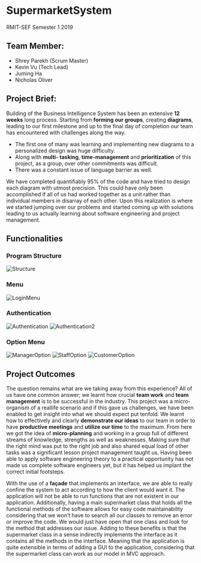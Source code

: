 # SupermarketSystem
RMIT-SEF Semester 1 2019

## Team Member: 
- Shrey Parekh (Scrum Master)
- Kevin Vu (Tech Lead) 
- Juming Ha 
- Nicholas Oliver

## Project Brief:
Building of the Business Intelligence System has been an extensive **12 weeks** long process. Starting from **forming our groups**, creating **diagrams**, leading to our first milestone and up to the final day of completion our team has encountered with challenges along the way. 
- The first one of many was learning and implementing new diagrams to a personalized design was huge difficulty. 
- Along with **multi- tasking**, **time-management** and **prioritization** of this project, as a group, over other commitments was difficult. 
- There was a constant issue of language barrier as well.

We have completed quantifiably 95% of the code and have tried to design each diagram with utmost precision. This could have only been accomplished if all of us had worked together as a unit rather than individual members in disarray of each other. Upon this realization is where we started jumping over our problems and started coming up with solutions leading to us actually learning about software engineering and project management. 

## Functionalities
### Program Structure
![Structure](./pic/pic7.png)
### Menu
![LoginMenu](./pic/pic1.png)
### Authentication
![Authentication](./pic/pic2.png)
![Authentication2](./pic/pic3.png)
### Option Menu
![ManagerOption](./pic/pic4.png)
![StaffOption](./pic/pic5.png)
![CustomerOption](./pic/pic6.png)

## Project Outcomes
The question remains what are we taking away from this experience?  All of us have one common answer; we learnt how crucial **team work** and **team management** is to be successful in the industry. 
This project was a micro-organism of a reallife scenario and if this gave us challenges, we have been enabled to get insight into what we should expect put tenfold. 
We learnt how to effectively and clearly **demonstrate our ideas** to our team in order to have **productive meetings** and **utilize our time** to the maximum. 
From here we got the idea of **micro-planning** and working in a group full of different streams of knowledge, strengths as well as weaknesses. 
Making sure that the right mind was put to the right job and also shared equal load of other tasks was a significant lesson project management taught us. 
Having been able to apply software engineering theory to a practical opportunity has not made us complete software engineers yet, but it has helped us implant the correct initial footsteps. 

With the use of a **façade** that implements an interface, we are able to really confine the system to act according to how the client would want it. The application will not be able to run functions that are not existent in our application. 
Additionally, having a main supermarket class that holds all the functional methods of the software allows for easy code maintainability considering that we won’t have to search all our classes to remove an error or improve the code. We would just have open that one class and look for the method that addresses our issue. Adding to these benefits is that the supermarket class in a sense indirectly implements the interface as it contains all the methods in the interface. Meaning that the application is quite extensible in terms of adding a GUI to the application, considering that the supermarket class can work as our model in MVC approach.

